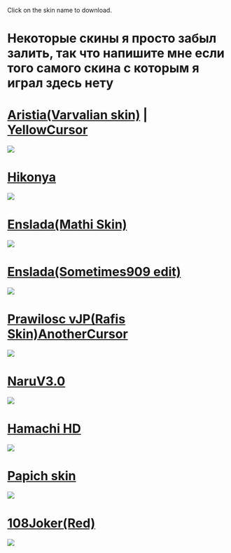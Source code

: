 Click on the skin name to download.
# Некоторые скины я просто забыл залить, так что напишите мне если того самого скина с которым я играл здесь нету

# [Aristia(Varvalian skin)](https://dl.dropboxusercontent.com/s/hhzpj9rsib90m2k/-%20%23%20Aristia%28Varvalian%20skin%29.osk) | [YellowCursor](https://dl.dropboxusercontent.com/s/8v4nyt7ec71ft1n/-%20%23%20Aristia%28Varvalian%20skin%29AnotherCursor.osk)
![](https://i.imgur.com/2SLQLny.jpg) 

# [Hikonya](https://dl.dropboxusercontent.com/s/km1sjnnigsrvkos/-%20%23%20Hikonya.osk)
![](https://i.imgur.com/Yex5OZG.jpg)

# [Enslada(Mathi Skin)](https://dl.dropboxusercontent.com/s/f174q475g8pa0q6/-%20%23%20Enslada%28Mathi%20Skin%29.osk)
![](https://i.imgur.com/KFVtxrB.jpg)

# [Enslada(Sometimes909 edit)](https://dl.dropboxusercontent.com/s/oa75wwmmw7x64g3/-%20%23%20Enslada%20%28Sometimes909%20edit%29.osk)
![](https://i.imgur.com/IHf9lzS.jpg)

# [Prawilosc vJP(Rafis Skin)AnotherCursor](https://dl.dropboxusercontent.com/s/nf6kuzidv09w15o/-%20%23%20Prawilosc%20vJP%28Rafis%20Skin%29AnotherCursor.osk)
![](https://i.imgur.com/7VysTe3.jpg)

# [NaruV3.0](https://dl.dropboxusercontent.com/s/a0xpb71mgyy3cyo/-%20%23%20NaruV3.0.osk)
![](https://i.imgur.com/2i58rgL.jpg)

# [Hamachi HD](https://drive.google.com/file/d/1wYZqy5aQpfdW8XgBoe9S0lOfonD_CKeF/view?usp=drivesdk)
![](https://i.imgur.com/cgnnV2V.jpg )

# [Papich skin](https://dl.dropboxusercontent.com/s/h2w0w3qyajnbw1g/%21papich.osk)
![](https://i.imgur.com/XVxS17U.jpg)

# [108Joker(Red)](https://dl.dropboxusercontent.com/s/gbqm6rc6g2xe41u/-%20%23%20108Joker%28Red%29.osk)
![](https://i.imgur.com/AnjXQmk.jpg)
